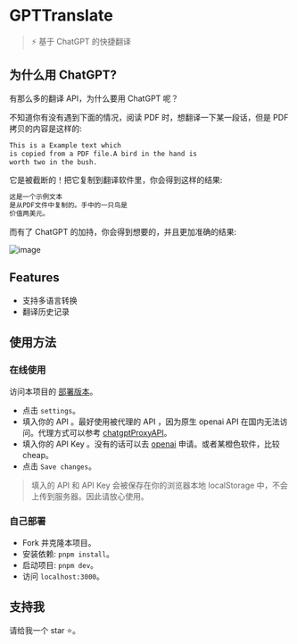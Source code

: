 # GPT**Translate**

> ⚡ 基于 ChatGPT 的快捷翻译

## 为什么用 ChatGPT?

有那么多的翻译 API，为什么要用 ChatGPT 呢？  

不知道你有没有遇到下面的情况，阅读 PDF 时，想翻译一下某一段话，但是 PDF 拷贝的内容是这样的:  

```bash
This is a Example text which 
is copied from a PDF file.A bird in the hand is 
worth two in the bush.
```

它是被截断的！把它复制到翻译软件里，你会得到这样的结果:  

```bash
这是一个示例文本
是从PDF文件中复制的。手中的一只鸟是
价值两美元。
```

而有了 ChatGPT 的加持，你会得到想要的，并且更加准确的结果:  

![image](https://github.com/inannan423/gpt-translate/assets/83146544/c71ebf46-88f4-44ee-be47-d62b9e63f921)

## Features

- 支持多语言转换
- 翻译历史记录

## 使用方法

### 在线使用

访问本项目的 [部署版本](https://gpt-translate.netlify.app/)。

- 点击 `settings`。
- 填入你的 API 。最好使用被代理的 API ，因为原生 openai API 在国内无法访问。代理方式可以参考 [chatgptProxyAPI](https://github.com/x-dr/chatgptProxyAPI)。
- 填入你的 API Key 。没有的话可以去 [openai](https://platform.openai.com/overview) 申请。或者某橙色软件，比较 cheap。
- 点击 `Save changes`。

> 填入的 API 和 API Key 会被保存在你的浏览器本地 localStorage 中，不会上传到服务器。因此请放心使用。

### 自己部署

- Fork 并克隆本项目。
- 安装依赖: `pnpm install`。
- 启动项目: `pnpm dev`。
- 访问 `localhost:3000`。

## 支持我

请给我一个 star ⭐️。
